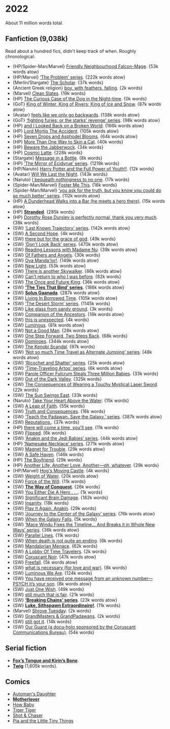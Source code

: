 # 2022

About 11 million words total.

## Fanfiction (9,038k)

Read about a hundred fics, didn't keep track of when. Roughly chronological:

 - {HP/Spider-Man/Marvel} [Friendly Neighbourhood Falcon-Mage](https://archiveofourown.org/works/16365134). {53k words atow}
 - {HP/Marvel} [‘The Problem’ series](https://archiveofourown.org/series/741255). {222k words atow}
 - {Merlin/Stargate} [The Scholar](https://archiveofourown.org/works/903673). {37k words}
 - {Ancient Greek religion} [boy, with feathers, falling](https://archiveofourown.org/works/18439442). {2k words}
 - {Marvel} [Clean Slates](https://archiveofourown.org/works/35808487). {19k words}
 - {HP} [The Curious Case of the Dog in the Night-time](https://archiveofourown.org/works/31704665). {0k words}
 - {GoT} [King of Winter, King of Rivers; King of Ice and Snow](https://archiveofourown.org/works/17458784). {87k words atow}
 - {Avatar} [feels like we only go backwards](https://archiveofourown.org/works/25268089). {138k words atow}
 - {GoT} [‘fighting furies; or the starks' revenge’ series](https://archiveofourown.org/series/912291). {98k words atow}
 - {HP} [and I Looked Back on a Broken World](https://archiveofourown.org/works/24339502). {166k words atow}
 - {HP} [Lord Mortis The Accident](https://archiveofourown.org/works/17943788). {105k words atow}
 - {HP} [Seven Drops and Asphodel Blooms](https://archiveofourown.org/works/29879460). {64k words atow}
 - {HP} [More Than One Way to Skin a Cat](https://archiveofourown.org/works/20383987). {40k words}
 - {HP} [Beware the Jabberwock](https://archiveofourown.org/works/30524463). {34k words}
 - {HP} [Cosmic Latte](https://archiveofourown.org/works/15311298). {228k words}
 - {Stargate} [Message in a Bottle](https://archiveofourown.org/works/36057529). {8k words}
 - {HP} [‘The Mirror of Ecidyrue’ series](https://archiveofourown.org/series/1765369). {1219k words}
 - {HP/Naruto} [Harry Potter and the Full Power of Youth!!](https://archiveofourown.org/works/16844686). {12k words}
 - {Avatar} [Will We Last the Night](https://archiveofourown.org/works/27547486). {143k words}
 - {Naruto} [I bequeath nothingness to no one](https://archiveofourown.org/works/34762738). {17k words}
 - {Spider-Man/Marvel} [Foster Me This](https://archiveofourown.org/works/31465829). {16k words}
 - {Spider-Man/Marvel} [‘you ask for the truth, but you know you could do so much better’ series](https://archiveofourown.org/series/2641480). {112k words atow}
 - {HP} [A Dunderhead Walks into a Bar (he meets a hero there)](https://archiveofourown.org/works/35781832). {15k words atow}
 - {HP} **[Stranded](https://archiveofourown.org/works/28531083)**. {285k words}
 - {HP} [Dorothy Rose Dursley is perfectly normal, thank you very much](https://archiveofourown.org/works/39604257). {38k words}
 - {SW} [‘Last Known Trajectory’ series](https://archiveofourown.org/series/1649764). {142k words atow}
 - {SW} [A Second Hope](https://archiveofourown.org/works/27741082). {4k words}
 - {SW} [there but for the grace of god](https://archiveofourown.org/works/27187270). {49k words}
 - {SW} [‘Don't Look Back’ series](https://archiveofourown.org/series/1771663). {470k words atow}
 - {SW} [Reading Lessons with Madame Nu](https://archiveofourown.org/works/33400552). {39k words atow}
 - {SW} [Of Fathers and Angels](https://archiveofourown.org/works/23346073). {30k words}
 - {SW} [Oya Manda'lor!](https://archiveofourown.org/works/29297484). {149k words atow}
 - {SW} [New Light](https://archiveofourown.org/works/24105244). {53k words atow}
 - {SW} [There is another Skywalker](https://archiveofourown.org/works/30374124). {86k words atow}
 - {SW} [Can't return to who I was before](https://archiveofourown.org/works/33432256). {82k words}
 - {SW} [The Once and Future King](https://archiveofourown.org/works/30174504). {36k words atow}
 - {SW} **[‘The Ties That Bind’ series](https://archiveofourown.org/series/1608202)**. {186k words atow}
 - {SW} **[Solus Gaanada](https://archiveofourown.org/works/30399270)**. {287k words atow}
 - {SW} [Living In Borrowed Time](https://archiveofourown.org/works/24043273). {105k words atow}
 - {SW} [‘The Desert Storm’ series](https://archiveofourown.org/series/1311746). {1145k words}
 - {SW} [Like glass from sandy ground](https://archiveofourown.org/works/36282427). {3k words}
 - {SW} [Companion of the Ancestors](https://archiveofourown.org/works/28931355). {16k words atow}
 - {SW} [this is unexpected](https://archiveofourown.org/works/5860717). {4k words}
 - {SW} [Luminous](https://archiveofourown.org/works/14893214). {81k words atow}
 - {SW} [Not a Good Man](https://archiveofourown.org/works/24277138). {28k words atow}
 - {SW} [One Step Forward, Two Steps Back](https://archiveofourown.org/works/32388385). {68k words}
 - {SW} [Dominoes](https://archiveofourown.org/works/11864643). {344k words atow}
 - {SW} [The Kenobi Scandal](https://archiveofourown.org/works/25871575). {97k words}
 - {SW} [‘Not so much Time Travel as Alternate  Jumping’ series](https://archiveofourown.org/series/1815298). {48k words atow}
 - {SW} [‘Ricochet and Shatter’ series](https://archiveofourown.org/series/2313992). {25k words atow}
 - {SW} [‘Time-Traveling Artoo’ series](https://archiveofourown.org/series/1836916). {6k words atow}
 - {SW} [Parole Officer Fulcrum Steals Three Million Babies](https://archiveofourown.org/works/31557572). {33k words}
 - {SW} [Out of the Dark Valley](https://archiveofourown.org/works/6281581). {325k words}
 - {SW} [The Consequences of Wearing a Touchy Mystical Laser Sword](https://archiveofourown.org/works/30767105). {22k words}
 - {SW} [The Sun Swings East](https://archiveofourown.org/works/23997985). {33k words}
 - {Naruto} [Take Your Heart Above the Water](https://archiveofourown.org/works/38403286). {15k words}
 - {SW} [A Leap of Faith](https://archiveofourown.org/works/30071181). {55k words}
 - {SW} [Truth and Consequences](https://archiveofourown.org/works/32535631). {16k words}
 - {SW} [‘Teach the Padawan. Save the Galaxy.’ series](https://archiveofourown.org/series/2520193). {387k words atow}
 - {SW} [Reputations.](https://archiveofourown.org/works/18927076). {37k words}
 - {HP} [there will come a time, you'll see](https://archiveofourown.org/works/15275916). {11k words}
 - {SW} [Flipped](https://archiveofourown.org/works/26306485). {6k words}
 - {SW} [‘Anakin and the Jedi Babies’ series](https://archiveofourown.org/series/2516551). {44k words atow}
 - {HP} [‘Namesake Necklace’ series](https://archiveofourown.org/series/1982444). {271k words atow}
 - {SW} [Magnet for Trouble](https://archiveofourown.org/works/33473989). {29k words atow}
 - {SW} [A Safe Haven](https://archiveofourown.org/works/25758262). {146k words}
 - {HP} [The Boyfriend](https://archiveofourown.org/works/33802684). {29k words}
 - {HP} [Another Life, Another Love, Another—oh, whatever](https://archiveofourown.org/works/19222216). {29k words}
 - {HP/Marvel} [Hog's Moving Castle](https://archiveofourown.org/works/39575898). {4k words}
 - {SW} [Weight of Water](https://archiveofourown.org/works/97375899). {20k words atow}
 - {SW} [Force of the Will](https://archiveofourown.org/works/35654752). {11k words}
 - {SW} **[The Way of Conquest](https://archiveofourown.org/works/38850561)**. {26k words}
 - {SW} [You Either Die A Hero . . .](https://archiveofourown.org/works/23205823). {1k words}
 - {SW} [Significant Brain Damage](https://archiveofourown.org/works/25160407). {182k words}
 - {SW} [Insanity](https://archiveofourown.org/works/38342962). {18k words}
 - {SW} [Play It Again, Anakin](https://archiveofourown.org/works/25037380). {29k words}
 - {SW} [‘Journey to the Center of the Galaxy’ series](https://archiveofourown.org/series/2859904). {76k words atow}
 - {SW} [When the Galaxy Falls](https://archiveofourown.org/works/37197949). {5k words}
 - {SW} [‘Mace Windu Fixes the Timeline... And Breaks it in Whole New Ways’ series](https://archiveofourown.org/series/2888160). {36k words atow}
 - {SW} [Parallel Lines](https://archiveofourown.org/works/39994764). {11k words}
 - {SW} [When death is not quite an ending](https://archiveofourown.org/works/38539078). {6k words}
 - {SW} [Mandalorian Menace](https://archiveofourown.org/works/37884541). {62k words}
 - {SW} [A Lobby Of Time Travelers](https://archiveofourown.org/works/39534867). {2k words}
 - {SW} [Coruscant Noir](https://archiveofourown.org/works/40097169). {47k words atow}
 - {SW} [Freefall](https://archiveofourown.org/works/40702368). {5k words atow}
 - {SW} [what is necessary (for love and war)](https://archiveofourown.org/works/38278795). {8k words}
 - {SW} [Luminous We Are](https://archiveofourown.org/works/34686793). {124k words}
 - {SW} [You have received one message from an unknown number—PSYCH it’s your son](https://archiveofourown.org/works/39231405). {8k words atow}
 - {SW} [Just One Wish](https://archiveofourown.org/works/22028647). {49k words}
 - {SW} [still much that is fair](https://archiveofourown.org/works/31081727). {21k words}
 - {SW} **[‘Breaking Chains’ series](https://archiveofourown.org/series/2804293)**. {23k words atow}
 - {SW} **[Luke, Sithspawn Extraordinaire!](https://archiveofourown.org/works/32120515)**. {11k words}
 - {Marvel} [Shrove Tuesday](https://archiveofourown.org/works/21922576). {2k words}
 - {SW} [GrandMasters & GrandPadawans](https://archiveofourown.org/works/14369397). {2k words}
 - {SW} [still got it](https://archiveofourown.org/works/42344412). {14k words}
 - {SW} [Our Guard (a docu-holo sponsored by the Coruscant Communications Bureau)](https://archiveofourown.org/works/30627107). {54k words}

## Serial fiction

 - **[Fox’s Tongue and Kirin’s Bone](https://www.royalroad.com/fiction/42226/foxs-tongue-and-kirins-bone)**.
 - **[Twig](https://twigserial.wordpress.com)** {1,605k words}.

## Comics

 - [Automan's Daughter](https://www.automansdaughter.com)
 - **[Motherlover](https://motherlovercomic.com)**
 - [How Baby](https://howbabycomic.com/)
 - [Tiger Tiger](https://www.tigertigercomic.com)
 - [Shot & Chaser](https://tjandamal.com/sac/)
 - [Pia and the Little Tiny Things](https://www.littletinythings.com)

